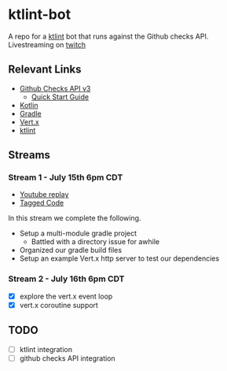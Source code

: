 # ktlint-bot
A repo for a [ktlint](https://ktlint.github.io/) bot that runs against the Github checks API. Livestreaming on [twitch](https://www.twitch.tv/zsiegel87/)

## Relevant Links
- [Github Checks API v3](https://developer.github.com/v3/checks/)
	- [Quick Start Guide](https://developer.github.com/apps/quickstart-guides/creating-ci-tests-with-the-checks-api/)
- [Kotlin](https://kotlinlang.org/)
- [Gradle](https://gradle.org/)
- [Vert.x](https://vertx.io/)
- [ktlint](https://ktlint.github.io/)

## Streams

### Stream 1 - July 15th 6pm CDT
- [Youtube replay](https://youtu.be/wIsFEgrNLsc?t=697)
- [Tagged Code](https://github.com/zsiegel/ktlint-bot/releases/tag/stream-01)

In this stream we complete the following.
- Setup a multi-module gradle project
	- Battled with a directory issue for awhile
- Organized our gradle build files
- Setup an example Vert.x http server to test our dependencies

### Stream 2 - July 16th 6pm CDT
- [x] explore the vert.x event loop
- [x] vert.x coroutine support

## TODO
- [ ] ktlint integration
- [ ] github checks API integration 